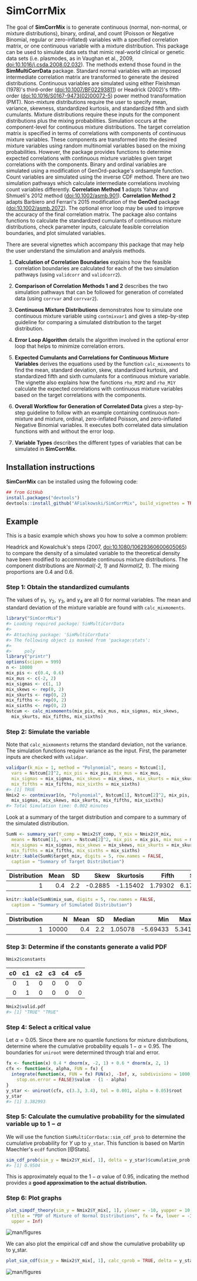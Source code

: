 <!-- README.md is generated from README.Rmd. Please edit that file -->
SimCorrMix
==========

The goal of **SimCorrMix** is to generate continuous (normal, non-normal, or mixture distributions), binary, ordinal, and count (Poisson or Negative Binomial, regular or zero-inflated) variables with a specified correlation matrix, or one continuous variable with a mixture distribution. This package can be used to simulate data sets that mimic real-world clinical or genetic data sets (i.e. plasmodes, as in Vaughan et al., 2009, <doi:10.1016/j.csda.2008.02.032>). The methods extend those found in the **SimMultiCorrData** package. Standard normal variables with an imposed intermediate correlation matrix are transformed to generate the desired distributions. Continuous variables are simulated using either Fleishman (1978)'s third-order (<doi:10.1007/BF02293811>) or Headrick (2002)'s fifth-order (<doi:10.1016/S0167-9473(02)00072-5>) power method transformation (PMT). Non-mixture distributions require the user to specify mean, variance, skewness, standardized kurtosis, and standardized fifth and sixth cumulants. Mixture distributions require these inputs for the component distributions plus the mixing probabilities. Simulation occurs at the component-level for continuous mixture distributions. The target correlation matrix is specified in terms of correlations with components of continuous mixture variables. These components are transformed into the desired mixture variables using random multinomial variables based on the mixing probabilities. However, the package provides functions to determine expected correlations with continuous mixture variables given target correlations with the components. Binary and ordinal variables are simulated using a modification of GenOrd-package's ordsample function. Count variables are simulated using the inverse CDF method. There are two simulation pathways which calculate intermediate correlations involving count variables differently. **Correlation Method 1** adapts Yahav and Shmueli's 2012 method (<doi:10.1002/asmb.901>). **Correlation Method 2** adapts Barbiero and Ferrari's 2015 modification of the **GenOrd** package (<doi:10.1002/asmb.2072>). The optional error loop may be used to improve the accuracy of the final correlation matrix. The package also contains functions to calculate the standardized cumulants of continuous mixture distributions, check parameter inputs, calculate feasible correlation boundaries, and plot simulated variables.

There are several vignettes which accompany this package that may help the user understand the simulation and analysis methods.

1.  **Calculation of Correlation Boundaries** explains how the feasible correlation boundaries are calculated for each of the two simulation pathways (using `validcorr` and `validcorr2`).

2.  **Comparison of Correlation Methods 1 and 2** describes the two simulation pathways that can be followed for generation of correlated data (using `corrvar` and `corrvar2`).

3.  **Continuous Mixture Distributions** demonstrates how to simulate one continuous mixture variable using `contmixvar1` and gives a step-by-step guideline for comparing a simulated distribution to the target distribution.

4.  **Error Loop Algorithm** details the algorithm involved in the optional error loop that helps to minimize correlation errors.

5.  **Expected Cumulants and Correlations for Continuous Mixture Variables** derives the equations used by the function `calc_mixmoments` to find the mean, standard deviation, skew, standardized kurtosis, and standardized fifth and sixth cumulants for a continuous mixture variable. The vignette also explains how the functions `rho_M1M2` and `rho_M1Y` calculate the expected correlations with continuous mixture variables based on the target correlations with the components.

6.  **Overall Workflow for Generation of Correlated Data** gives a step-by-step guideline to follow with an example containing continuous non-mixture and mixture, ordinal, zero-inflated Poisson, and zero-inflated Negative Binomial variables. It executes both correlated data simulation functions with and without the error loop.

7.  **Variable Types** describes the different types of variables that can be simulated in **SimCorrMix**.

Installation instructions
-------------------------

**SimCorrMix** can be installed using the following code:

``` r
## from GitHub
install.packages("devtools")
devtools::install_github("AFialkowski/SimCorrMix", build_vignettes = TRUE)
```

Example
-------

This is a basic example which shows you how to solve a common problem:

Headrick and Kowalchuk's steps (2007, <doi:10.1080/10629360600605065>) to compare the density of a simulated variable to the theoretical density have been modified to accommodate continuous mixture distributions. The component distributions are *Normal(-2, 1)* and *Normal(2, 1)*. The mixing proportions are 0.4 and 0.6.

### Step 1: Obtain the standardized cumulants

The values of *γ*<sub>1</sub>,  *γ*<sub>2</sub>,  *γ*<sub>3</sub>, and *γ*<sub>4</sub> are all 0 for normal variables. The mean and standard deviation of the mixture variable are found with `calc_mixmoments`.

``` r
library("SimCorrMix")
#> Loading required package: SimMultiCorrData
#> 
#> Attaching package: 'SimMultiCorrData'
#> The following object is masked from 'package:stats':
#> 
#>     poly
library("printr")
options(scipen = 999)
n <- 10000
mix_pis <- c(0.4, 0.6)
mix_mus <- c(-2, 2)
mix_sigmas <- c(1, 1)
mix_skews <- rep(0, 2)
mix_skurts <- rep(0, 2)
mix_fifths <- rep(0, 2)
mix_sixths <- rep(0, 2)
Nstcum <- calc_mixmoments(mix_pis, mix_mus, mix_sigmas, mix_skews, 
  mix_skurts, mix_fifths, mix_sixths)
```

### Step 2: Simulate the variable

Note that `calc_mixmoments` returns the standard deviation, not the variance. The simulation functions require variance as the input. First, the parameter inputs are checked with `validpar`.

``` r
validpar(k_mix = 1, method = "Polynomial", means = Nstcum[1], 
  vars = Nstcum[2]^2, mix_pis = mix_pis, mix_mus = mix_mus, 
  mix_sigmas = mix_sigmas, mix_skews = mix_skews, mix_skurts = mix_skurts, 
  mix_fifths = mix_fifths, mix_sixths = mix_sixths)
#> [1] TRUE
Nmix2 <- contmixvar1(n, "Polynomial", Nstcum[1], Nstcum[2]^2, mix_pis, mix_mus, 
  mix_sigmas, mix_skews, mix_skurts, mix_fifths, mix_sixths)
#> Total Simulation time: 0.002 minutes
```

Look at a summary of the target distribution and compare to a summary of the simulated distribution.

``` r
SumN <- summary_var(Y_comp = Nmix2$Y_comp, Y_mix = Nmix2$Y_mix, 
  means = Nstcum[1], vars = Nstcum[2]^2, mix_pis = mix_pis, mix_mus = mix_mus, 
  mix_sigmas = mix_sigmas, mix_skews = mix_skews, mix_skurts = mix_skurts, 
  mix_fifths = mix_fifths, mix_sixths = mix_sixths)
knitr::kable(SumN$target_mix, digits = 5, row.names = FALSE, 
  caption = "Summary of Target Distribution")
```

|  Distribution|  Mean|   SD|     Skew|  Skurtosis|    Fifth|    Sixth|
|-------------:|-----:|----:|--------:|----------:|--------:|--------:|
|             1|   0.4|  2.2|  -0.2885|   -1.15402|  1.79302|  6.17327|

``` r
knitr::kable(SumN$mix_sum, digits = 5, row.names = FALSE, 
  caption = "Summary of Simulated Distribution")
```

|  Distribution|      N|  Mean|   SD|   Median|       Min|    Max|     Skew|  Skurtosis|    Fifth|   Sixth|
|-------------:|------:|-----:|----:|--------:|---------:|------:|--------:|----------:|--------:|-------:|
|             1|  10000|   0.4|  2.2|  1.05078|  -5.69433|  5.341|  -0.2996|   -1.15847|  1.84723|  6.1398|

### Step 3: Determine if the constants generate a valid PDF

``` r
Nmix2$constants
```

|   c0|   c1|   c2|   c3|   c4|   c5|
|----:|----:|----:|----:|----:|----:|
|    0|    1|    0|    0|    0|    0|
|    0|    1|    0|    0|    0|    0|

``` r
Nmix2$valid.pdf
#> [1] "TRUE" "TRUE"
```

### Step 4: Select a critical value

Let *α* = 0.05. Since there are no quantile functions for mixture distributions, determine where the cumulative probability equals 1 − *α* = 0.95. The boundaries for `uniroot` were determined through trial and error.

``` r
fx <- function(x) 0.4 * dnorm(x, -2, 1) + 0.6 * dnorm(x, 2, 1)
cfx <- function(x, alpha, FUN = fx) {
  integrate(function(x, FUN = fx) FUN(x), -Inf, x, subdivisions = 1000, 
    stop.on.error = FALSE)$value - (1 - alpha)
}
y_star <- uniroot(cfx, c(3.3, 3.4), tol = 0.001, alpha = 0.05)$root
y_star
#> [1] 3.382993
```

### Step 5: Calculate the cumulative probability for the simulated variable up to 1 − *α*

We will use the function `SimMultiCorrData::sim_cdf_prob` to determine the cumulative probability for *Y* up to `y_star`. This function is based on Martin Maechler's `ecdf` function \[@Stats\].

``` r
sim_cdf_prob(sim_y = Nmix2$Y_mix[, 1], delta = y_star)$cumulative_prob
#> [1] 0.9504
```

This is approximately equal to the 1 − *α* value of 0.95, indicating the method provides a **good approximation to the actual distribution.**

### Step 6: Plot graphs

``` r
plot_simpdf_theory(sim_y = Nmix2$Y_mix[, 1], ylower = -10, yupper = 10, 
  title = "PDF of Mixture of Normal Distributions", fx = fx, lower = -Inf, 
  upper = Inf)
```

![man/figures](README-unnamed-chunk-9-1.png)

We can also plot the empirical cdf and show the cumulative probability up to y\_star.

``` r
plot_sim_cdf(sim_y = Nmix2$Y_mix[, 1], calc_cprob = TRUE, delta = y_star)
```

![man/figures](README-unnamed-chunk-10-1.png)
